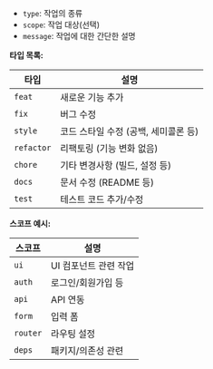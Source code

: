 
- `type`: 작업의 종류
- `scope`: 작업 대상(선택)
- `message`: 작업에 대한 간단한 설명

**타입 목록:**

| 타입      | 설명                           |
|-----------|--------------------------------|
| `feat`    | 새로운 기능 추가               |
| `fix`     | 버그 수정                      |
| `style`   | 코드 스타일 수정 (공백, 세미콜론 등) |
| `refactor`| 리팩토링 (기능 변화 없음)     |
| `chore`   | 기타 변경사항 (빌드, 설정 등) |
| `docs`    | 문서 수정 (README 등)         |
| `test`    | 테스트 코드 추가/수정         |

**스코프 예시:**

| 스코프   | 설명                 |
|----------|----------------------|
| `ui`     | UI 컴포넌트 관련 작업 |
| `auth`   | 로그인/회원가입 등   |
| `api`    | API 연동             |
| `form`   | 입력 폼              |
| `router` | 라우팅 설정          |
| `deps`   | 패키지/의존성 관련   |